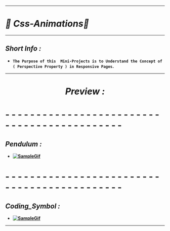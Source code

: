 <hr>

 # _🔮 Css-Animations🔮_
 <hr>

## <b>**_Short Info :_**<b>
- `The Purpose of this  Mini-Projects is to Understand the Concept of ( Perspective Property ) in Responsive Pages`**.**
<!-- ## **_Preview :_** -->
<hr>
<h2 style="text-align:center;font-style:italic;font-size:2em"><i>Preview :</i></h2>
  
# - - - - - - - - - - - - - - - - - - - - - - - - - - - - - - - - - - - - - - - - - - - -
  
  
## _Pendulum :_
  
  - [![SampleGif](./src/gif/1.gif)](https://github.com/nazar-ansari/Css-Anims/blob/main/src/first/index.html)
  
# - - - - - - - - - - - - - - - - - - - - - - - - - - - - - - - - - - - - - - - - - - - -
  
  
## _Coding_Symbol :_
    
- [![SampleGif](./src/gif/2.gif)](https://github.com/nazar-ansari/Css-Anims/blob/main/src/second/index.html)
  
<hr>

